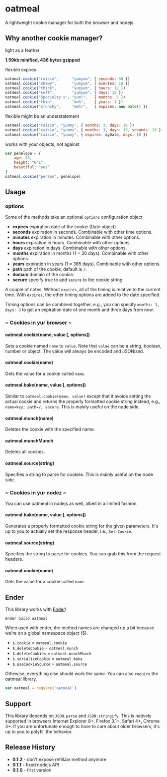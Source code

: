 oatmeal
=======

A lightweight cookie manager for both the browser and nodejs.

Why another cookie manager?
---------------------------

light as a feather

**1.59kb minified, 436 bytes gzipped**

flexible expires

```js
oatmeal.cookie("raisin",      "yumyum", { seconds: 50 })
oatmeal.cookie("chewy",       "yumyum", { minutes: 10 })
oatmeal.cookie("thick",       "yumyum", { hours: 12 })
oatmeal.cookie("soft",        "yumyum", { days: 15 })
oatmeal.cookie("Specialty's", "yum!",   { months: 3 })
oatmeal.cookie("thin",        "meh",    { years: 1 })
oatmeal.cookie("crunchy",     "meh!",   { expires: new Date() })
```

flexible might be an understatement

```js
oatmeal.cookie("raisin", "yummy", { months: 3, days: 10 })
oatmeal.cookie("raisin", "yummy", { months: 3, days: 10, seconds: 10 })
oatmeal.cookie("raisin", "yummy", { expires: myDate, days: 10 })
```

works with your objects, not against

```js
var penelope = {
    age: 26,
    height: "6'1",
    beautiful: "yes"
}
oatmeal.cookie("person", penelope)
```

Usage
-----

### options

Some of the methods take an optional `options` configuration object

- **expires** expiration date of the cookie (Date object)
- **seconds** expiration in seconds. Combinable with other time options.
- **minutes** expiration in minutes. Combinable with other options.
- **hours** expiration in hours. Combinable with other options.
- **days** expiration in days. Combinable with other options.
- **months** expiration in months (1 = 30 days). Combinable with other options.
- **years** expiration in years (1 = 365 days). Combinable with other options.
- **path** path of the cookie, default is `/`.
- **domain** domain of the cookie.
- **secure** specify true to add `secure` to the cookie string.

A couple of notes. Without `expires`, all of the timing is relative to the current time. With `expires`, the other timing options are added to the date specified.

Timing options can be combined together, e.g., you can specify `months: 1, days: 3` to get an expiration date of one month and three days from now.

### ~ Cookies in yur browser ~

#### oatmeal.cookie(name, value [, options])

Sets a cookie named `name` to `value`. Note that `value` can be a string, boolean, number or object. The value will always be encoded and JSONized.

#### oatmeal.cookie(name)

Gets the value for a cookie called `name`.

#### oatmeal.bake(name, value [, options])

Similar to `oatmeal.cookie(name, value)` except that it avoids setting the actual cookie and returns the properly formatted cookie string instead, e.g., `name=key; path=/; secure`. This is mainly useful on the node side.

#### oatmeal.munch(name)

Deletes the cookie with the specified name.

#### oatmeal.munchMunch

Deletes all cookies.

#### oatmeal.source(string)

Specifies a string to parse for cookies. This is mainly useful on the node side.

### ~ Cookies in yur nodez ~

You can use oatmeal in nodejs as well, albeit in a limited fashion.

#### oatmeal.bake(name, value [, options])

Generates a properly formatted cookie string for the given parameters. It's up to you to actually set the response header, i.e., `Set-Cookie`.

#### oatmeal.source(string)

Specifies the string to parse for cookies. You can grab this from the request headers.

#### oatmeal.cookie(name)

Gets the value for a cookie called `name`.

Ender
-----

This library works with [Ender](http://ender.jit.su)!

    ender build oatmeal

When used with ender, the method names are changed up a bit because we're on a global namespace object ($).

- `$.cookie` = `oatmeal.cookie`
- `$.deleteCookie` = `oatmeal.munch`
- `$.deleteCookies` = `oatmeal.munchMunch`
- `$.serializeCookie` = `oatmeal.bake`
- `$.useCookieSource` = `oatmeal.source`

Othewise, everything else should work the same. You can also `require` the oatmeal library.

```js
var oatmeal = require('oatmeal')
```

Support
-------

This library depends on `JSON.parse` and `JSON.stringify`. This is natively supported in browsers Internet Explorer 8+, Firefox 3.1+, Safari 4+, Chrome 3+. If you are unfortunate enough to have to care about older browsers, it's up to you to polyfill the behavior.

Release History
---------------

- **0.1.2** - don't expose refillJar method anymore
- **0.1.1** - fixed nodejs API
- **0.1.0** - first version